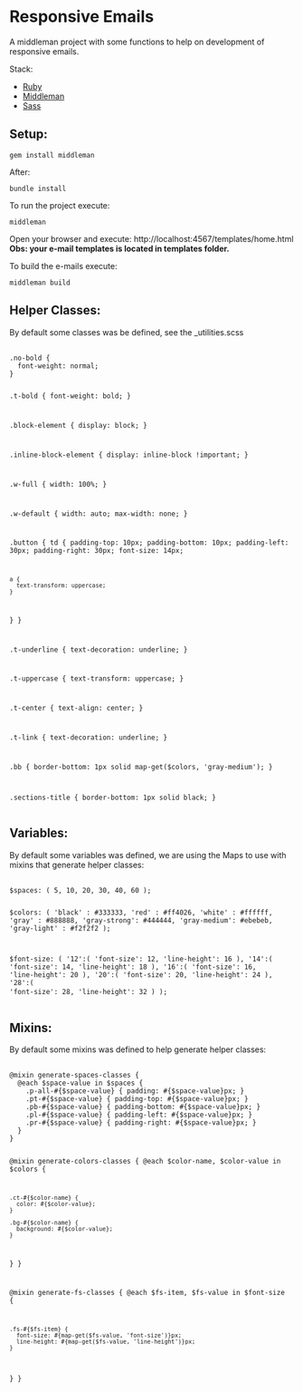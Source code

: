 <h1>Responsive Emails</h1>
<p>
  A middleman project with some functions to help on development of responsive emails.
</p>
<p>
  Stack:
  <ul>
    <li><a href="https://www.ruby-lang.org/en/" target="_blank">Ruby</a></li>
    <li><a href="https://middlemanapp.com/" target="_blank">Middleman</a></li>
    <li><a href="http://sass-lang.com/" target="_blank">Sass</a></li>
  </ul>
</p>
<p>
  <h2>Setup:</h2>
  <pre><code>gem install middleman</code></pre>
  <p>
    After:
  </p>
  <pre><code>bundle install</code></pre>
</p>
<p>
  To run the project execute:
  <pre><code>middleman</code></pre>
  <p>
    Open your browser and execute: http://localhost:4567/templates/home.html<br>
    <b>Obs: your e-mail templates is located in templates folder.</b>
  </p>
</p>
<p>
  To build the e-mails execute:
  <pre><code>middleman build</code></pre>
</p>
<p>
  <h2>Helper Classes:</h2>
  <p>
    By default some classes was be defined, see the _utilities.scss
  </p>
  <pre>
    <code>
.no-bold {
  font-weight: normal;
}

.t-bold {
  font-weight: bold;
}

.block-element {
  display: block;
}

.inline-block-element {
  display: inline-block !important;
}

.w-full {
  width: 100%;
}

.w-default {
  width: auto;
  max-width: none;
}

.button {
  td {
    padding-top: 10px;
    padding-bottom: 10px;
    padding-left: 30px;
    padding-right: 30px;
    font-size: 14px;

    a {
      text-transform: uppercase;
    }
  }
}

.t-underline {
  text-decoration: underline;
}

.t-uppercase {
  text-transform: uppercase;
}

.t-center {
  text-align: center;
}

.t-link {
  text-decoration: underline;
}

.bb {
  border-bottom: 1px solid map-get($colors, 'gray-medium');
}

.sections-title {
  border-bottom: 1px solid black;
}
    </code>
  </pre>
</p>
<p>
  <h2>Variables:</h2>
  <p>
    By default some variables was defined, we are using the Maps to use with mixins that generate helper classes:
  </p>
  <pre>
    <code>
$spaces: ( 5, 10, 20, 30, 40, 60 );

$colors: (
  'black'      : #333333,
  'red'        : #ff4026,
  'white'      : #ffffff,
  'gray'       : #888888,
  'gray-strong': #444444,
  'gray-medium': #ebebeb,
  'gray-light' : #f2f2f2
);

$font-size: (
  '12':(
    'font-size': 12,
    'line-height': 16
  ),
  '14':(
    'font-size': 14,
    'line-height': 18
  ),
  '16':(
    'font-size': 16,
    'line-height': 20
  ),
  '20':(
    'font-size': 20,
    'line-height': 24
  ),
  '28':(
    'font-size': 28,
    'line-height': 32
  )
);
    </code>
  </pre>
</p>
<p>
  <h2>Mixins:</h2>
  <p>
    By default some mixins was defined to help generate helper classes:
  </p>
  <pre>
    <code>
@mixin generate-spaces-classes {
  @each $space-value in $spaces {
    .p-all-#{$space-value} { padding: #{$space-value}px; }
    .pt-#{$space-value} { padding-top: #{$space-value}px; }
    .pb-#{$space-value} { padding-bottom: #{$space-value}px; }
    .pl-#{$space-value} { padding-left: #{$space-value}px; }
    .pr-#{$space-value} { padding-right: #{$space-value}px; }
  }
}

@mixin generate-colors-classes {
  @each $color-name, $color-value in $colors {

    .ct-#{$color-name} {
      color: #{$color-value};
    }

    .bg-#{$color-name} {
      background: #{$color-value};
    }

  }
}

@mixin generate-fs-classes {
  @each $fs-item, $fs-value in $font-size {

    .fs-#{$fs-item} {
      font-size: #{map-get($fs-value, 'font-size')}px;
      line-height: #{map-get($fs-value, 'line-height')}px;
    }

  }
}
    </code>
  </pre>
</p>